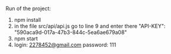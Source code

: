 Run of the project:

1. npm install
2. in the file src/api/api.js go to line 9 and enter there "API-KEY": "590aca9d-017a-47b3-844c-5ea6ae679a08"
3. npm start
4. login: 2278452@gmail.com
   password: 111
